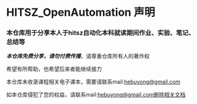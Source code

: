 # HITSZ_OpenAutomation 声明

### 本仓库用于分享本人于hitsz自动化本科就读期间作业、实验、笔记、总结等

***本仓库免费分享，请勿付费传播***，请尊重仓库所有人的著作权

希望有所帮助，也希望后来者能继续接力

本仓库未收录课程相关电子课本，需要请联系mail:hebuyong@gmail.com

如本仓库侵犯了您的权益，请联系mail:hebuyong@gmail.com删除相关文档



